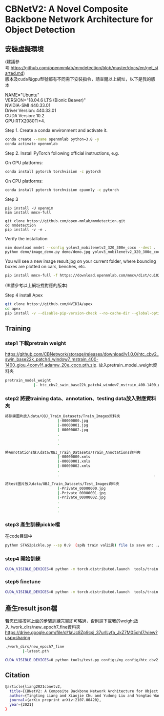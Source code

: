 # CBNetV2: A Novel Composite Backbone Network Architecture for Object Detection

## 安裝虛擬環境  
(建議參考:https://github.com/openmmlab/mmdetection/blob/master/docs/en/get_started.md)  
版本及cuda和gpu型號都有不同需下安裝指令，請查閱以上網址，以下是我的版本

NAME="Ubuntu"  
VERSION="18.04.6 LTS (Bionic Beaver)"  
NVIDIA-SMI 440.33.01  
Driver Version: 440.33.01  
CUDA Version: 10.2  
GPU:RTX2080TI*4. 


Step 1. Create a conda environment and activate it.
```sh
conda create --name openmmlab python=3.8 -y
conda activate openmmlab
```

Step 2. Install PyTorch following official instructions, e.g.

On GPU platforms:

```sh
conda install pytorch torchvision -c pytorch
```
On CPU platforms:
```sh
conda install pytorch torchvision cpuonly -c pytorch
```
Step 3
```
pip install -U openmim
mim install mmcv-full

git clone https://github.com/open-mmlab/mmdetection.git
cd mmdetection
pip install -v -e .
```

Verify the installation
```sh
mim download mmdet --config yolov3_mobilenetv2_320_300e_coco --dest .
python demo/image_demo.py demo/demo.jpg yolov3_mobilenetv2_320_300e_coco.py yolov3_mobilenetv2_320_300e_coco_20210719_215349-d18dff72.pth --device cpu --out-file result.jpg
```
You will see a new image result.jpg on your current folder, where bounding boxes are plotted on cars, benches, etc.
```sh
pip install mmcv-full -f https://download.openmmlab.com/mmcv/dist/cu102/torch1.10/index.html
```
(!!!請參考以上網址找對應的版本)

Step 4 install Apex
```sh
git clone https://github.com/NVIDIA/apex
cd apex
pip install -v --disable-pip-version-check --no-cache-dir --global-option="--cpp_ext" --global-option="--cuda_ext" ./
```



## Training

### step1 下載pretrain weight
https://github.com/CBNetwork/storage/releases/download/v1.0.0/htc_cbv2_swin_base22k_patch4_window7_mstrain_400-1400_giou_4conv1f_adamw_20e_coco.pth.zip. 
放入pretrain_model_weight資料夾
```sh
pretrain_model_weight
             |- htc_cbv2_swin_base22k_patch4_window7_mstrain_400-1400_giou_4conv1f_adamw_20e_coco.pth
```

### step2 將要training data、annotation、testing data放入對應資料夾

```sh
將訓練圖片放入data/OBJ_Train_Datasets/Train_Images資料夾
						|-00000000.jpg
						|-00000001.jpg
						|-00000002.jpg
						.
						.
						.

將Annotations放入data/OBJ_Train_Datasets/Train_Annotations資料夾
						|-00000000.xmls
						|-00000001.xmls
						|-00000002.xmls
						.
						.											.

將test圖片放入data/OBJ_Train_Datasets/Test_Images資料夾
						|-Private_00000000.jpg
						|-Private_00000001.jpg
						|-Private_00000002.jpg
						.
						.
						.
```
### step3 產生訓練pickle檔
在code目錄中
```sh
python STAS2pickle.py --sp 0.9  (sp為 train val比例) file is save on: ./data/OBJ_Train_Datasets/pkl
```
### step4 開始訓練
```sh
CUDA_VISIBLE_DEVICES=0 python -m torch.distributed.launch  tools/train.py configs/my_config/htc_cbv2_swin_base_patch4_window7_mstrain_400-1400_adamw_20e_coco_base.py --seed 12060911 --gpus 1 --deterministic   --work-dir ./work_dirs/new_epoch7
```

### step5 finetune
```sh
CUDA_VISIBLE_DEVICES=0 python -m torch.distributed.launch  tools/train.py configs/my_config/htc_cbv2_swin_base_patch4_window7_mstrain_400-1400_adamw_20e_coco_finetune.py --seed 12060911 --gpus 1 --deterministic   --work-dir ./work_dirs/new_epoch7_fine
```


## 產生result json檔


若您已經按照上面的步驟訓練完畢即可略過，否則請下載我的weight放入./work_dirs/new_epoch7_fine資料夾
https://drive.google.com/file/d/1aUc8Zp9csj_37urILyfa_JkZ7M05ohI7/view?usp=sharing
```sh
./work_dirs/new_epoch7_fine								
		|-latest.pth									
```

```sh
CUDA_VISIBLE_DEVICES=0 python tools/test.py configs/my_config/htc_cbv2_swin_base_patch4_window7_mstrain_400-1400_adamw_20e_coco_finetune.py work_dirs/new_epoch7_fine/latest.pth --output_json_path.json (--out 可以指定result的位置)
```

## Citation
```sh
@article{liang2021cbnetv2,
  title={CBNetV2: A Composite Backbone Network Architecture for Object Detection}, 
  author={Tingting Liang and Xiaojie Chu and Yudong Liu and Yongtao Wang and Zhi Tang and Wei Chu and Jingdong Chen and Haibing Ling},
  journal={arXiv preprint arXiv:2107.00420},
  year={2021}
}
```










